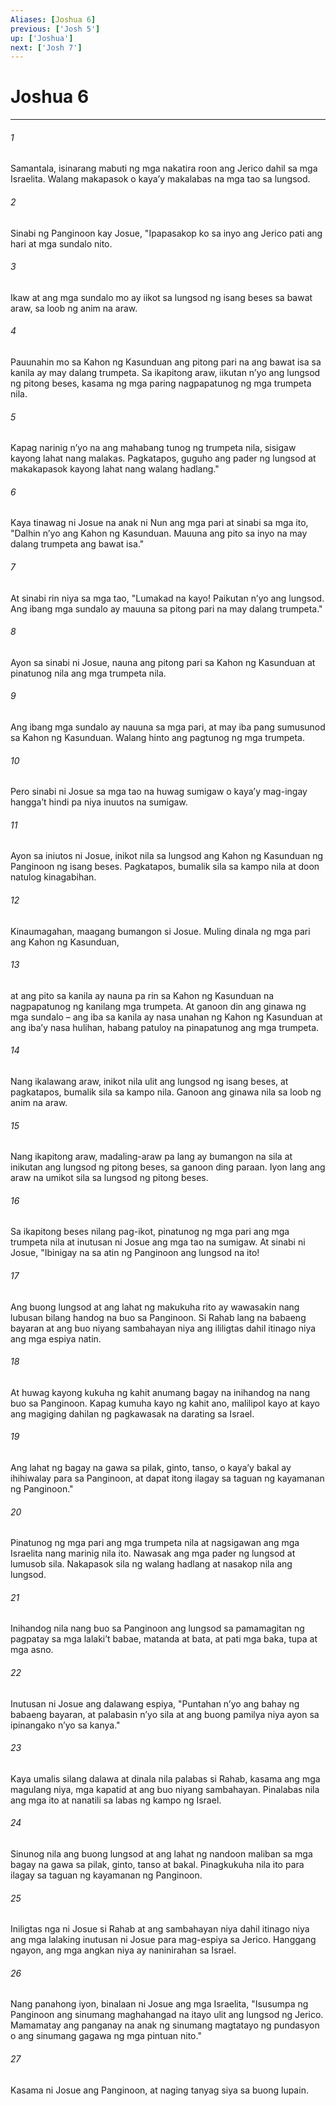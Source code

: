 ```yaml
---
Aliases: [Joshua 6]
previous: ['Josh 5']
up: ['Joshua']
next: ['Josh 7']
---
```

# Joshua 6

***






















###### 1 










Samantala, isinarang mabuti ng mga nakatira roon ang Jerico dahil sa mga Israelita. Walang makapasok o kayaʼy makalabas na mga tao sa lungsod. 





















###### 2 










Sinabi ng Panginoon kay Josue, "Ipapasakop ko sa inyo ang Jerico pati ang hari at mga sundalo nito. 





















###### 3 










Ikaw at ang mga sundalo mo ay iikot sa lungsod ng isang beses sa bawat araw, sa loob ng anim na araw. 





















###### 4 










Pauunahin mo sa Kahon ng Kasunduan ang pitong pari na ang bawat isa sa kanila ay may dalang trumpeta. Sa ikapitong araw, iikutan nʼyo ang lungsod ng pitong beses, kasama ng mga paring nagpapatunog ng mga trumpeta nila. 





















###### 5 










Kapag narinig nʼyo na ang mahabang tunog ng trumpeta nila, sisigaw kayong lahat nang malakas. Pagkatapos, guguho ang pader ng lungsod at makakapasok kayong lahat nang walang hadlang." 





















###### 6 










Kaya tinawag ni Josue na anak ni Nun ang mga pari at sinabi sa mga ito, "Dalhin nʼyo ang Kahon ng Kasunduan. Mauuna ang pito sa inyo na may dalang trumpeta ang bawat isa." 





















###### 7 










At sinabi rin niya sa mga tao, "Lumakad na kayo! Paikutan nʼyo ang lungsod. Ang ibang mga sundalo ay mauuna sa pitong pari na may dalang trumpeta." 





















###### 8 










Ayon sa sinabi ni Josue, nauna ang pitong pari sa Kahon ng Kasunduan at pinatunog nila ang mga trumpeta nila. 





















###### 9 










Ang ibang mga sundalo ay nauuna sa mga pari, at may iba pang sumusunod sa Kahon ng Kasunduan. Walang hinto ang pagtunog ng mga trumpeta. 





















###### 10 










Pero sinabi ni Josue sa mga tao na huwag sumigaw o kayaʼy mag-ingay hanggaʼt hindi pa niya inuutos na sumigaw. 





















###### 11 










Ayon sa iniutos ni Josue, inikot nila sa lungsod ang Kahon ng Kasunduan ng Panginoon ng isang beses. Pagkatapos, bumalik sila sa kampo nila at doon natulog kinagabihan. 





















###### 12 










Kinaumagahan, maagang bumangon si Josue. Muling dinala ng mga pari ang Kahon ng Kasunduan, 





















###### 13 










at ang pito sa kanila ay nauna pa rin sa Kahon ng Kasunduan na nagpapatunog ng kanilang mga trumpeta. At ganoon din ang ginawa ng mga sundalo – ang iba sa kanila ay nasa unahan ng Kahon ng Kasunduan at ang ibaʼy nasa hulihan, habang patuloy na pinapatunog ang mga trumpeta. 





















###### 14 










Nang ikalawang araw, inikot nila ulit ang lungsod ng isang beses, at pagkatapos, bumalik sila sa kampo nila. Ganoon ang ginawa nila sa loob ng anim na araw. 





















###### 15 










Nang ikapitong araw, madaling-araw pa lang ay bumangon na sila at inikutan ang lungsod ng pitong beses, sa ganoon ding paraan. Iyon lang ang araw na umikot sila sa lungsod ng pitong beses. 





















###### 16 










Sa ikapitong beses nilang pag-ikot, pinatunog ng mga pari ang mga trumpeta nila at inutusan ni Josue ang mga tao na sumigaw. At sinabi ni Josue, "Ibinigay na sa atin ng Panginoon ang lungsod na ito! 





















###### 17 










Ang buong lungsod at ang lahat ng makukuha rito ay wawasakin nang lubusan bilang handog na buo sa Panginoon. Si Rahab lang na babaeng bayaran at ang buo niyang sambahayan niya ang ililigtas dahil itinago niya ang mga espiya natin. 





















###### 18 










At huwag kayong kukuha ng kahit anumang bagay na inihandog na nang buo sa Panginoon. Kapag kumuha kayo ng kahit ano, malilipol kayo at kayo ang magiging dahilan ng pagkawasak na darating sa Israel. 





















###### 19 










Ang lahat ng bagay na gawa sa pilak, ginto, tanso, o kayaʼy bakal ay ihihiwalay para sa Panginoon, at dapat itong ilagay sa taguan ng kayamanan ng Panginoon." 





















###### 20 










Pinatunog ng mga pari ang mga trumpeta nila at nagsigawan ang mga Israelita nang marinig nila ito. Nawasak ang mga pader ng lungsod at lumusob sila. Nakapasok sila ng walang hadlang at nasakop nila ang lungsod. 





















###### 21 










Inihandog nila nang buo sa Panginoon ang lungsod sa pamamagitan ng pagpatay sa mga lalakiʼt babae, matanda at bata, at pati mga baka, tupa at mga asno. 





















###### 22 










Inutusan ni Josue ang dalawang espiya, "Puntahan nʼyo ang bahay ng babaeng bayaran, at palabasin nʼyo sila at ang buong pamilya niya ayon sa ipinangako nʼyo sa kanya." 





















###### 23 










Kaya umalis silang dalawa at dinala nila palabas si Rahab, kasama ang mga magulang niya, mga kapatid at ang buo niyang sambahayan. Pinalabas nila ang mga ito at nanatili sa labas ng kampo ng Israel. 





















###### 24 










Sinunog nila ang buong lungsod at ang lahat ng nandoon maliban sa mga bagay na gawa sa pilak, ginto, tanso at bakal. Pinagkukuha nila ito para ilagay sa taguan ng kayamanan ng Panginoon. 





















###### 25 










Iniligtas nga ni Josue si Rahab at ang sambahayan niya dahil itinago niya ang mga lalaking inutusan ni Josue para mag-espiya sa Jerico. Hanggang ngayon, ang mga angkan niya ay naninirahan sa Israel. 





















###### 26 










Nang panahong iyon, binalaan ni Josue ang mga Israelita, "Isusumpa ng Panginoon ang sinumang maghahangad na itayo ulit ang lungsod ng Jerico. Mamamatay ang panganay na anak ng sinumang magtatayo ng pundasyon o ang sinumang gagawa ng mga pintuan nito." 





















###### 27 










Kasama ni Josue ang Panginoon, at naging tanyag siya sa buong lupain.
